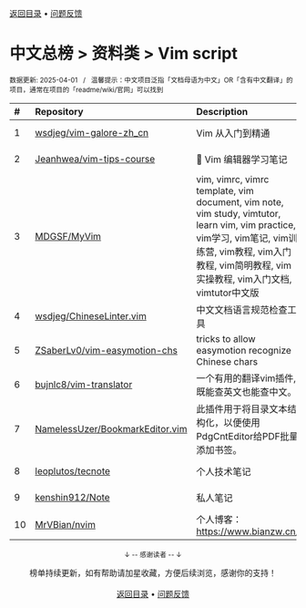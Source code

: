 <a href="https://gitee.com/GrowingGit/GitHub-Chinese-Top-Charts#github中文排行榜">返回目录</a> • <a href="/content/docs/feedback.md">问题反馈</a>

# 中文总榜 > 资料类 > Vim script
<sub>数据更新: 2025-04-01&nbsp;&nbsp;&nbsp;/&nbsp;&nbsp;&nbsp;温馨提示：中文项目泛指「文档母语为中文」OR「含有中文翻译」的项目，通常在项目的「readme/wiki/官网」可以找到</sub>

|#|Repository|Description|Stars|Updated|
|:-|:-|:-|:-|:-|
|1|[wsdjeg/vim-galore-zh_cn](https://github.com/wsdjeg/vim-galore-zh_cn)|Vim 从入门到精通|10704|2024-12-30|
|2|[Jeanhwea/vim-tips-course](https://github.com/Jeanhwea/vim-tips-course)|📝 Vim 编辑器学习笔记|52|2024-12-14|
|3|[MDGSF/MyVim](https://github.com/MDGSF/MyVim)|vim, vimrc, vimrc template, vim document, vim note, vim study, vimtutor, learn vim, vim practice, vim学习, vim笔记, vim训练营, vim教程, vim入门教程, vim简明教程, vim实操教程, vim入门文档, vimtutor中文版|47|2025-02-28|
|4|[wsdjeg/ChineseLinter.vim](https://github.com/wsdjeg/ChineseLinter.vim)|中文文档语言规范检查工具|39|2025-03-04|
|5|[ZSaberLv0/vim-easymotion-chs](https://github.com/ZSaberLv0/vim-easymotion-chs)|tricks to allow easymotion recognize Chinese chars|34|2024-12-09|
|6|[bujnlc8/vim-translator](https://github.com/bujnlc8/vim-translator)|一个有用的翻译vim插件,既能查英文也能查中文。|10|2025-03-14|
|7|[NamelessUzer/BookmarkEditor.vim](https://github.com/NamelessUzer/BookmarkEditor.vim)|此插件用于将目录文本结构化，以便使用PdgCntEditor给PDF批量添加书签。|5|2025-03-31|
|8|[leoplutos/tecnote](https://github.com/leoplutos/tecnote)|个人技术笔记|3|2025-01-24|
|9|[kenshin912/Note](https://github.com/kenshin912/Note)|私人笔记|3|2025-02-19|
|10|[MrVBian/nvim](https://github.com/MrVBian/nvim)|个人博客：https://www.bianzw.cn/|3|2024-12-30|

<div align="center">
    <p><sub>↓ -- 感谢读者 -- ↓</sub></p>
    榜单持续更新，如有帮助请加星收藏，方便后续浏览，感谢你的支持！
</div>

<br/>

<div align="center"><a href="https://gitee.com/GrowingGit/GitHub-Chinese-Top-Charts#github中文排行榜">返回目录</a> • <a href="/content/docs/feedback.md">问题反馈</a></div>
